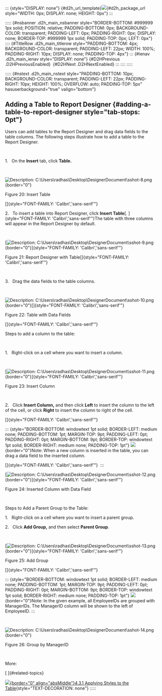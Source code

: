 ::: {style="DISPLAY: none"}
[](ms-xhelp:///?Id=d2h_url_template){#d2h_url_template}![](!package_url!){#d2h_package_url style="WIDTH: 0px; DISPLAY: none; HEIGHT: 0px"}
:::

::::: {#nsbanner .d2h_main_nsbanner style="BORDER-BOTTOM: #999999 1px solid; POSITION: relative; PADDING-BOTTOM: 0px; BACKGROUND-COLOR: transparent; PADDING-LEFT: 0px; PADDING-RIGHT: 0px; DISPLAY: none; BORDER-TOP: #999999 1px solid; PADDING-TOP: 0px; LEFT: 0px"}
:::: {#TitleRow .d2h_main_titlerow style="PADDING-BOTTOM: 4px; BACKGROUND-COLOR: transparent; PADDING-LEFT: 22px; WIDTH: 100%; PADDING-RIGHT: 10px; DISPLAY: none; PADDING-TOP: 4px"}
::: {#ienav .d2h_main_ienav style="DISPLAY: none"}
[](ms-xhelp:///?Id=417f654f-8005-469b-bcc2-d99082c24874){#D2HPrevious .D2HPreviousEnabled}  [](ms-xhelp:///?Id=8b1c0165-1755-41a4-bdc0-ec13d3a55a53){#D2HNext .D2HNextEnabled}
:::
::::
:::::

::::: {#nstext .d2h_main_nstext style="PADDING-BOTTOM: 10px; BACKGROUND-COLOR: transparent; PADDING-LEFT: 22px; PADDING-RIGHT: 10px; HEIGHT: 100%; OVERFLOW: auto; PADDING-TOP: 5px" hasuserbackground="true" valign="bottom"}
## Adding a Table to Report Designer {#adding-a-table-to-report-designer style="tab-stops: 0pt"}

Users can add tables to the Report Designer and drag data fields to the table columns. The following steps illustrate how to add a table to the Report Designer.

 

1.   On the **Insert** tab, click **Table.**

 

![Description: C:\\Users\\radhas\\Desktop\\DesignerDocument\\sshot-8.png](ImagesExt/image108_20.png){border="0"}

Figure 20: Insert Table

[]{style="FONT-FAMILY: 'Calibri','sans-serif'"} 

2.   To insert a table into Report Designer, click **Insert Table**[. ]{style="FONT-FAMILY: 'Calibri','sans-serif'"}The table with three columns will appear in the Report Designer by default.

 

[![Description: C:\\Users\\radhas\\Desktop\\DesignerDocument\\sshot-9.png](ImagesExt/image108_21.png){border="0"}]{style="FONT-FAMILY: 'Calibri','sans-serif'"}

Figure 21: Report Designer with Table[]{style="FONT-FAMILY: 'Calibri','sans-serif'"}

 

3.   Drag the data fields to the table columns.

 

![Description: C:\\Users\\radhas\\Desktop\\DesignerDocument\\sshot-10.png](ImagesExt/image108_22.jpg){border="0"}[]{style="FONT-FAMILY: 'Calibri','sans-serif'"}

Figure 22: Table with Data Fields

[]{style="FONT-FAMILY: 'Calibri','sans-serif'"} 

Steps to add a column to the table:

 

1.   Right-click on a cell where you want to insert a column.

 

[![Description: C:\\Users\\radhas\\Desktop\\DesignerDocument\\sshot-11.png](ImagesExt/image108_23.png){border="0"}]{style="FONT-FAMILY: 'Calibri','sans-serif'"}

Figure 23: Insert Column

 

2.   Click **Insert Column,** and then click **Left** to insert the column to the left of the cell, or click **Right** to insert the column to right of the cell.

[]{style="FONT-FAMILY: 'Calibri','sans-serif'"} 

::: {style="BORDER-BOTTOM: windowtext 1pt solid; BORDER-LEFT: medium none; PADDING-BOTTOM: 1pt; MARGIN-TOP: 9pt; PADDING-LEFT: 0pt; PADDING-RIGHT: 0pt; MARGIN-BOTTOM: 9pt; BORDER-TOP: windowtext 1pt solid; BORDER-RIGHT: medium none; PADDING-TOP: 1pt"}
![](ImagesExt/image108_2.jpg){border="0"}Note: When a new column is inserted in the table, you can drag a data field to the inserted column.

[]{style="FONT-FAMILY: 'Calibri','sans-serif'"} 
:::

[![Description: C:\\Users\\radhas\\Desktop\\DesignerDocument\\sshot-12.png](ImagesExt/image108_24.jpg){border="0"}]{style="FONT-FAMILY: 'Calibri','sans-serif'"}

Figure 24: Inserted Column with Data Field

 

Steps to Add a Parent Group to the Table:

1.   Right-click on a cell where you want to insert a parent group.

2.   Click **Add Group,** and then select **Parent Group**.

 

[![Description: C:\\Users\\radhas\\Desktop\\DesignerDocument\\sshot-13.png](ImagesExt/image108_25.jpg){border="0"}]{style="FONT-FAMILY: 'Calibri','sans-serif'"}

Figure 25: Add Group

[]{style="FONT-FAMILY: 'Calibri','sans-serif'"} 

::: {style="BORDER-BOTTOM: windowtext 1pt solid; BORDER-LEFT: medium none; PADDING-BOTTOM: 1pt; MARGIN-TOP: 9pt; PADDING-LEFT: 0pt; PADDING-RIGHT: 0pt; MARGIN-BOTTOM: 9pt; BORDER-TOP: windowtext 1pt solid; BORDER-RIGHT: medium none; PADDING-TOP: 1pt"}
![](ImagesExt/image108_2.jpg){border="0"}Note: In the given example, all EmployeeIDs are grouped with ManagerIDs. The ManagerID column will be shown to the left of EmployeeID.
:::

 

![Description: C:\\Users\\radhas\\Desktop\\DesignerDocument\\sshot-14.png](ImagesExt/image108_26.jpg){border="0"}

Figure 26: Group by ManagerID

 

More:

[ ]{#related-topics}

[![](button.gif){border="0" align="absMiddle"}4.3.1 Applying Styles to the Table](ms-xhelp:///?Id=8b1c0165-1755-41a4-bdc0-ec13d3a55a53){style="TEXT-DECORATION: none"}
:::::
